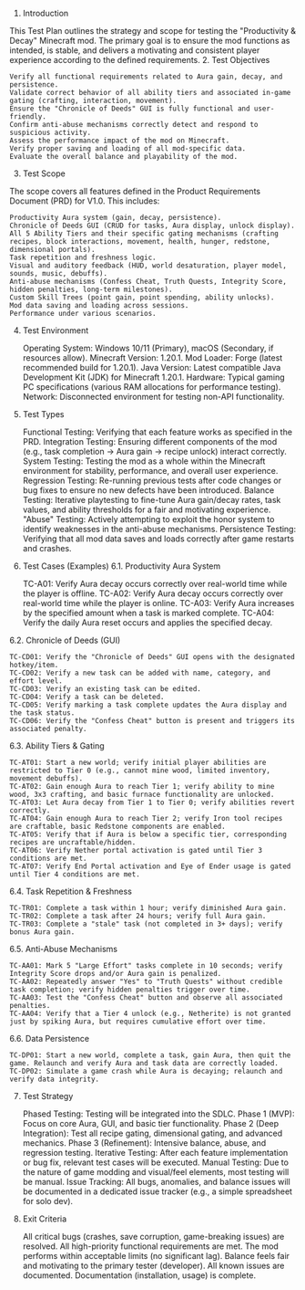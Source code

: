 1. Introduction

This Test Plan outlines the strategy and scope for testing the "Productivity & Decay" Minecraft mod. The primary goal is to ensure the mod functions as intended, is stable, and delivers a motivating and consistent player experience according to the defined requirements.
2. Test Objectives

    Verify all functional requirements related to Aura gain, decay, and persistence.
    Validate correct behavior of all ability tiers and associated in-game gating (crafting, interaction, movement).
    Ensure the "Chronicle of Deeds" GUI is fully functional and user-friendly.
    Confirm anti-abuse mechanisms correctly detect and respond to suspicious activity.
    Assess the performance impact of the mod on Minecraft.
    Verify proper saving and loading of all mod-specific data.
    Evaluate the overall balance and playability of the mod.

3. Test Scope

The scope covers all features defined in the Product Requirements Document (PRD) for V1.0. This includes:

    Productivity Aura system (gain, decay, persistence).
    Chronicle of Deeds GUI (CRUD for tasks, Aura display, unlock display).
    All 5 Ability Tiers and their specific gating mechanisms (crafting recipes, block interactions, movement, health, hunger, redstone, dimensional portals).
    Task repetition and freshness logic.
    Visual and auditory feedback (HUD, world desaturation, player model, sounds, music, debuffs).
    Anti-abuse mechanisms (Confess Cheat, Truth Quests, Integrity Score, hidden penalties, long-term milestones).
    Custom Skill Trees (point gain, point spending, ability unlocks).
    Mod data saving and loading across sessions.
    Performance under various scenarios.

4. Test Environment

    Operating System: Windows 10/11 (Primary), macOS (Secondary, if resources allow).
    Minecraft Version: 1.20.1.
    Mod Loader: Forge (latest recommended build for 1.20.1).
    Java Version: Latest compatible Java Development Kit (JDK) for Minecraft 1.20.1.
    Hardware: Typical gaming PC specifications (various RAM allocations for performance testing).
    Network: Disconnected environment for testing non-API functionality.

5. Test Types

    Functional Testing: Verifying that each feature works as specified in the PRD.
    Integration Testing: Ensuring different components of the mod (e.g., task completion -> Aura gain -> recipe unlock) interact correctly.
    System Testing: Testing the mod as a whole within the Minecraft environment for stability, performance, and overall user experience.
    Regression Testing: Re-running previous tests after code changes or bug fixes to ensure no new defects have been introduced.
    Balance Testing: Iterative playtesting to fine-tune Aura gain/decay rates, task values, and ability thresholds for a fair and motivating experience.
    "Abuse" Testing: Actively attempting to exploit the honor system to identify weaknesses in the anti-abuse mechanisms.
    Persistence Testing: Verifying that all mod data saves and loads correctly after game restarts and crashes.

6. Test Cases (Examples)
6.1. Productivity Aura System

    TC-A01: Verify Aura decay occurs correctly over real-world time while the player is offline.
    TC-A02: Verify Aura decay occurs correctly over real-world time while the player is online.
    TC-A03: Verify Aura increases by the specified amount when a task is marked complete.
    TC-A04: Verify the daily Aura reset occurs and applies the specified decay.

6.2. Chronicle of Deeds (GUI)

    TC-CD01: Verify the "Chronicle of Deeds" GUI opens with the designated hotkey/item.
    TC-CD02: Verify a new task can be added with name, category, and effort level.
    TC-CD03: Verify an existing task can be edited.
    TC-CD04: Verify a task can be deleted.
    TC-CD05: Verify marking a task complete updates the Aura display and the task status.
    TC-CD06: Verify the "Confess Cheat" button is present and triggers its associated penalty.

6.3. Ability Tiers & Gating

    TC-AT01: Start a new world; verify initial player abilities are restricted to Tier 0 (e.g., cannot mine wood, limited inventory, movement debuffs).
    TC-AT02: Gain enough Aura to reach Tier 1; verify ability to mine wood, 3x3 crafting, and basic furnace functionality are unlocked.
    TC-AT03: Let Aura decay from Tier 1 to Tier 0; verify abilities revert correctly.
    TC-AT04: Gain enough Aura to reach Tier 2; verify Iron tool recipes are craftable, basic Redstone components are enabled.
    TC-AT05: Verify that if Aura is below a specific tier, corresponding recipes are uncraftable/hidden.
    TC-AT06: Verify Nether portal activation is gated until Tier 3 conditions are met.
    TC-AT07: Verify End Portal activation and Eye of Ender usage is gated until Tier 4 conditions are met.

6.4. Task Repetition & Freshness

    TC-TR01: Complete a task within 1 hour; verify diminished Aura gain.
    TC-TR02: Complete a task after 24 hours; verify full Aura gain.
    TC-TR03: Complete a "stale" task (not completed in 3+ days); verify bonus Aura gain.

6.5. Anti-Abuse Mechanisms

    TC-AA01: Mark 5 "Large Effort" tasks complete in 10 seconds; verify Integrity Score drops and/or Aura gain is penalized.
    TC-AA02: Repeatedly answer "Yes" to "Truth Quests" without credible task completion; verify hidden penalties trigger over time.
    TC-AA03: Test the "Confess Cheat" button and observe all associated penalties.
    TC-AA04: Verify that a Tier 4 unlock (e.g., Netherite) is not granted just by spiking Aura, but requires cumulative effort over time.

6.6. Data Persistence

    TC-DP01: Start a new world, complete a task, gain Aura, then quit the game. Relaunch and verify Aura and task data are correctly loaded.
    TC-DP02: Simulate a game crash while Aura is decaying; relaunch and verify data integrity.

7. Test Strategy

    Phased Testing: Testing will be integrated into the SDLC.
        Phase 1 (MVP): Focus on core Aura, GUI, and basic tier functionality.
        Phase 2 (Deep Integration): Test all recipe gating, dimensional gating, and advanced mechanics.
        Phase 3 (Refinement): Intensive balance, abuse, and regression testing.
    Iterative Testing: After each feature implementation or bug fix, relevant test cases will be executed.
    Manual Testing: Due to the nature of game modding and visual/feel elements, most testing will be manual.
    Issue Tracking: All bugs, anomalies, and balance issues will be documented in a dedicated issue tracker (e.g., a simple spreadsheet for solo dev).

8. Exit Criteria

    All critical bugs (crashes, save corruption, game-breaking issues) are resolved.
    All high-priority functional requirements are met.
    The mod performs within acceptable limits (no significant lag).
    Balance feels fair and motivating to the primary tester (developer).
    All known issues are documented.
    Documentation (installation, usage) is complete.